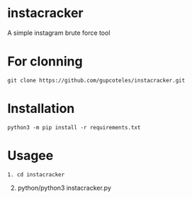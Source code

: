 # instacracker

A simple instagram brute force tool

# For clonning

```
git clone https://github.com/gupcoteles/instacracker.git
```

# Installation

```
python3 -m pip install -r requirements.txt
```

# Usagee

>
```
1. cd instacracker
```

2. python/python3 instacracker.py

